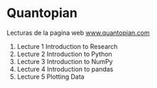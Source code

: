 # Quantopian #

Lecturas de la pagina web www.quantopian.com
1. Lecture 1 Introduction to Research
2. Lecture 2 Introduction to Python
3. Lecture 3 Introduction to NumPy
4. Lecture 4 Introduction to pandas
5. Lecture 5 Plotting Data
